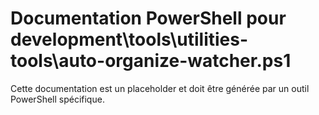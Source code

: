# Documentation PowerShell pour development\tools\utilities-tools\auto-organize-watcher.ps1

Cette documentation est un placeholder et doit être générée par un outil PowerShell spécifique.
